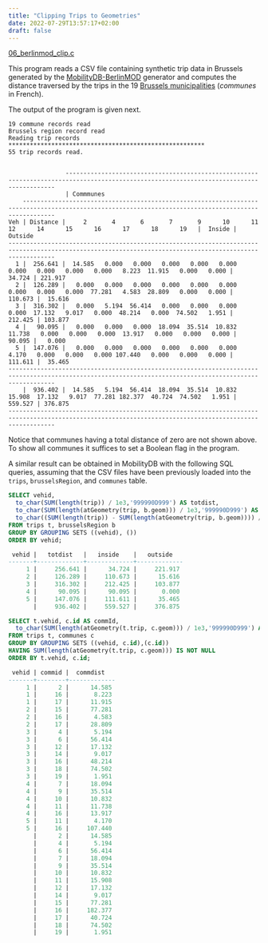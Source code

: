 ```yaml
---
title: "Clipping Trips to Geometries"
date: 2022-07-29T13:57:17+02:00
draft: false
---
```


[06_berlinmod_clip.c](https://github.com/MobilityDB/MobilityDB/blob/master/meos/examples/06_berlinmod_clip.c)

This program reads a CSV file containing synthetic trip data in Brussels generated by the [MobilityDB-BerlinMOD](https://github.com/MobilityDB/MobilityDB-BerlinMOD) generator and computes the distance traversed by the trips in the 19 [Brussels municipalities](https://en.wikipedia.org/wiki/List_of_municipalities_of_the_Brussels-Capital_Region) (*communes* in French).

The output of the program is given next.
```
19 commune records read
Brussels region record read
Reading trip records
*******************************************************
55 trip records read.


                -----------------------------------------------------------------------------------------------------------------------------------------
                | Commmunes
    -----------------------------------------------------------------------------------------------------------------------------------------------------
Veh | Distance |     2       4       6       7       9      10      11      12      14      15      16      17      18      19   |  Inside | Outside
---------------------------------------------------------------------------------------------------------------------------------------------------------
  1 |  256.641 |  14.585   0.000   0.000   0.000   0.000   0.000   0.000   0.000   0.000   0.000   8.223  11.915   0.000   0.000 |  34.724 | 221.917
  2 |  126.289 |   0.000   0.000   0.000   0.000   0.000   0.000   0.000   0.000   0.000  77.281   4.583  28.809   0.000   0.000 | 110.673 |  15.616
  3 |  316.302 |   0.000   5.194  56.414   0.000   0.000   0.000   0.000  17.132   9.017   0.000  48.214   0.000  74.502   1.951 | 212.425 | 103.877
  4 |   90.095 |   0.000   0.000   0.000  18.094  35.514  10.832  11.738   0.000   0.000   0.000  13.917   0.000   0.000   0.000 |  90.095 |   0.000
  5 |  147.076 |   0.000   0.000   0.000   0.000   0.000   0.000   4.170   0.000   0.000   0.000 107.440   0.000   0.000   0.000 | 111.611 |  35.465
---------------------------------------------------------------------------------------------------------------------------------------------------------
    |  936.402 |  14.585   5.194  56.414  18.094  35.514  10.832  15.908  17.132   9.017  77.281 182.377  40.724  74.502   1.951 | 559.527 | 376.875
---------------------------------------------------------------------------------------------------------------------------------------------------------
```
Notice that communes having a total distance of zero are not shown above. To show all communes it suffices to set a Boolean flag in the program. 

A similar result can be obtained in MobilityDB with the following SQL queries, assuming that the CSV files have been previously loaded into the `trips`, `brusselsRegion`, and `communes` table.
```sql
SELECT vehid, 
  to_char(SUM(length(trip)) / 1e3,'999990D999') AS totdist, 
  to_char(SUM(length(atGeometry(trip, b.geom))) / 1e3,'999990D999') AS inside,
  to_char((SUM(length(trip)) - SUM(length(atGeometry(trip, b.geom)))) / 1e3, '999990D999') AS outside
FROM trips t, brusselsRegion b
GROUP BY GROUPING SETS ((vehid), ())
ORDER BY vehid;

 vehid |   totdist   |   inside    |   outside
-------+-------------+-------------+-------------
     1 |     256.641 |      34.724 |     221.917
     2 |     126.289 |     110.673 |      15.616
     3 |     316.302 |     212.425 |     103.877
     4 |      90.095 |      90.095 |       0.000
     5 |     147.076 |     111.611 |      35.465
       |     936.402 |     559.527 |     376.875

SELECT t.vehid, c.id AS commId, 
  to_char(SUM(length(atGeometry(t.trip, c.geom))) / 1e3,'999990D999') AS commdist
FROM trips t, communes c
GROUP BY GROUPING SETS ((vehid, c.id),(c.id))
HAVING SUM(length(atGeometry(t.trip, c.geom))) IS NOT NULL
ORDER BY t.vehid, c.id;

 vehid | commid |  commdist
-------+--------+-------------
     1 |      2 |      14.585
     1 |     16 |       8.223
     1 |     17 |      11.915
     2 |     15 |      77.281
     2 |     16 |       4.583
     2 |     17 |      28.809
     3 |      4 |       5.194
     3 |      6 |      56.414
     3 |     12 |      17.132
     3 |     14 |       9.017
     3 |     16 |      48.214
     3 |     18 |      74.502
     3 |     19 |       1.951
     4 |      7 |      18.094
     4 |      9 |      35.514
     4 |     10 |      10.832
     4 |     11 |      11.738
     4 |     16 |      13.917
     5 |     11 |       4.170
     5 |     16 |     107.440
       |      2 |      14.585
       |      4 |       5.194
       |      6 |      56.414
       |      7 |      18.094
       |      9 |      35.514
       |     10 |      10.832
       |     11 |      15.908
       |     12 |      17.132
       |     14 |       9.017
       |     15 |      77.281
       |     16 |     182.377
       |     17 |      40.724
       |     18 |      74.502
       |     19 |       1.951
```


